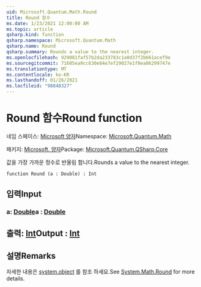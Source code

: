 ```yaml
---
uid: Microsoft.Quantum.Math.Round
title: Round 함수
ms.date: 1/23/2021 12:00:00 AM
ms.topic: article
qsharp.kind: function
qsharp.namespace: Microsoft.Quantum.Math
qsharp.name: Round
qsharp.summary: Rounds a value to the nearest integer.
ms.openlocfilehash: 929081faf57b2da233783c1a0d37f2b661acef9e
ms.sourcegitcommit: 71605ea9cc630e84e7ef29027e1f0ea06299747e
ms.translationtype: MT
ms.contentlocale: ko-KR
ms.lasthandoff: 01/26/2021
ms.locfileid: "98848327"
---
```

# <a name="round-function"></a><span data-ttu-id="099fa-102">Round 함수</span><span class="sxs-lookup"><span data-stu-id="099fa-102">Round function</span></span>

<span data-ttu-id="099fa-103">네임 스페이스: [Microsoft 양자](xref:Microsoft.Quantum.Math)</span><span class="sxs-lookup"><span data-stu-id="099fa-103">Namespace: [Microsoft.Quantum.Math](xref:Microsoft.Quantum.Math)</span></span>

<span data-ttu-id="099fa-104">패키지: [Microsoft. 양자](https://nuget.org/packages/Microsoft.Quantum.QSharp.Core)</span><span class="sxs-lookup"><span data-stu-id="099fa-104">Package: [Microsoft.Quantum.QSharp.Core](https://nuget.org/packages/Microsoft.Quantum.QSharp.Core)</span></span>


<span data-ttu-id="099fa-105">값을 가장 가까운 정수로 반올림 합니다.</span><span class="sxs-lookup"><span data-stu-id="099fa-105">Rounds a value to the nearest integer.</span></span>

```qsharp
function Round (a : Double) : Int
```


## <a name="input"></a><span data-ttu-id="099fa-106">입력</span><span class="sxs-lookup"><span data-stu-id="099fa-106">Input</span></span>

### <a name="a--double"></a><span data-ttu-id="099fa-107">a: [Double](xref:microsoft.quantum.lang-ref.double)</span><span class="sxs-lookup"><span data-stu-id="099fa-107">a : [Double](xref:microsoft.quantum.lang-ref.double)</span></span>





## <a name="output--int"></a><span data-ttu-id="099fa-108">출력: [Int](xref:microsoft.quantum.lang-ref.int)</span><span class="sxs-lookup"><span data-stu-id="099fa-108">Output : [Int](xref:microsoft.quantum.lang-ref.int)</span></span>



## <a name="remarks"></a><span data-ttu-id="099fa-109">설명</span><span class="sxs-lookup"><span data-stu-id="099fa-109">Remarks</span></span>

<span data-ttu-id="099fa-110">자세한 내용은 [system.object](https://docs.microsoft.com/dotnet/api/system.math.round) 를 참조 하세요.</span><span class="sxs-lookup"><span data-stu-id="099fa-110">See [System.Math.Round](https://docs.microsoft.com/dotnet/api/system.math.round) for more details.</span></span>